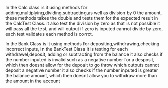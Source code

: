 In the Calc class is it using methods for adding,multiplying,dividing,subtracting,as well as division by 0 the amount, 
these methods takes the double and tests them for the expected result in the CalcTest Class.
it also test the division by zero as that is not possible it will pass all the test, 
and will output if zero is inputed cannot divide by zero,
each test validates each method is corrct.

In the Bank Class is it using methods for depositing,withdrawing,checking incorrect inputs,
in the BankTest Class it is testing for each withdrawel,deposit, adding or subtracting from the balance
it also checks if the number inputed is invalid such as a negative number for a desposit, 
which then doesnt allow for the deposit to go throw 
which outputs cannot deposit a negative number
it also checks if the number inputed is greater the balance amount, 
which then doesnt allow you to withdraw more than the amount in the account
